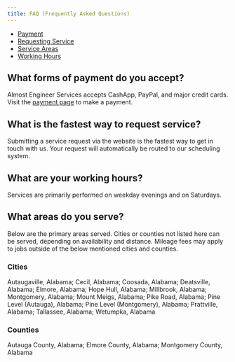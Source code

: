 ```yaml
---
title: FAQ (Frequently Asked Questions)
---
```


* [Payment](#what-forms-of-payment-do-you-accept)
* [Requesting Service](#)
* [Service Areas](#what-areas-do-you-serve)
* [Working Hours](#what-are-your-working-hours)

## What forms of payment do you accept? 

Almost Engineer Services accepts CashApp, PayPal, and major credit cards. Visit the 
[payment page](/payment) to make a payment.

## What is the fastest way to request service? 

Submitting a service request via the website is the fastest way to get in touch with us. Your request 
will automatically be routed to our scheduling system.

## What are your working hours?

Services are primarily performed on weekday evenings and on Saturdays.

## What areas do you serve? 

Below are the primary areas served. Cities or counties not listed here can be served, depending
on availability and distance. Mileage fees may apply to jobs outside of the below mentioned
cities and counties.

### Cities

Autaugaville, Alabama;
Cecil, Alabama;
Coosada, Alabama;
Deatsville, Alabama;
Elmore, Alabama;
Hope Hull, Alabama;
Millbrook, Alabama;
Montgomery, Alabama;
Mount Meigs, Alabama;
Pike Road, Alabama;
Pine Level (Autauga), Alabama;
Pine Level (Montgomery), Alabama;
Prattville, Alabama;
Tallassee, Alabama;
Wetumpka, Alabama

### Counties

Autauga County, Alabama;
Elmore County, Alabama;
Montgomery County, Alabama

